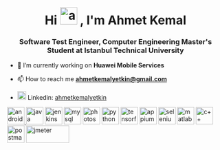 <h1 align="center">Hi <img src="https://raw.githubusercontent.com/aemmadi/aemmadi/master/wave.gif" alt="android" width="40" height="40"/> , I'm Ahmet Kemal</h1>
<h3 align="center">Software Test Engineer, Computer Engineering Master's Student at Istanbul Technical University</h3>

- 🔭 I’m currently working on **Huawei Mobile Services**

- 📫 How to reach me **ahmetkemalyetkin@gmail.com**
- <img src="https://cdn-icons-png.flaticon.com/512/174/174857.png" alt="android" width="20" height="20"/> Linkedin: [ahmetkemalyetkin](https://www.linkedin.com/in/ahmetkemalyetkin/) 
<p align="left">
<a href="https://www.java.com" target="_blank"> <img src="https://www.vectorlogo.zone/logos/android/android-icon.svg" alt="android" width="40" height="40"/> </a>
<img src="https://www.vectorlogo.zone/logos/java/java-icon.svg" alt="java" width="40" height="40"/> 
<img src="https://www.vectorlogo.zone/logos/jenkins/jenkins-icon.svg" alt="jenkins" width="40" height="40"/> 
<img src="https://www.vectorlogo.zone/logos/mysql/mysql-official.svg" alt="mysql" width="40" height="40"/> 
<img src="https://seeklogo.com/images/A/adobe-photoshop-logo-7B88D7B5AA-seeklogo.com.png" alt="photoshop" width="40" height="40"/> 
<img src="https://www.vectorlogo.zone/logos/python/python-icon.svg" alt="python" width="40" height="40"/> 
<img src="https://www.vectorlogo.zone/logos/tensorflow/tensorflow-icon.svg" alt="tensorflow" width="40" height="40"/> 
<img src="https://seeklogo.com/images/A/appium-logo-7A2DD5B4E3-seeklogo.com.png" alt="appium" width="40" height="40"/> 
<img src="https://seeklogo.com/images/S/selenium-logo-DB9103D7CF-seeklogo.com.png" alt="selenium" width="40" height="40"/> 
<img src="https://seeklogo.com/images/M/matlab-logo-AE6C96A5DD-seeklogo.com.png" alt="matlab" width="40" height="40"/> 
<img src="https://seeklogo.com/images/C/c-logo-43CE78FF9C-seeklogo.com.png" alt="c++" width="40" height="40"/> 
<img src="https://www.vectorlogo.zone/logos/getpostman/getpostman-icon.svg" alt="postman" width="40" height="40"/>  
<img src="http://home.apache.org/~fschumacher/jmeter7.svg" alt="jmeter" width="100" height="40"/> </p>

